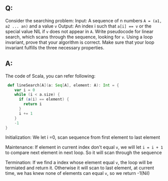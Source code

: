 ## Q:
Consider the searching problem: Input: A sequence of n numbers `A = (a1, a2 ... an)` and a value `v`
Output: An index i such that `a[i] == v` or the special value NIL if `v`  does not appear in `A`.
Write pseudocode for linear search, which scans through the sequence, looking
for `v`. Using a loop invariant, prove that your algorithm is correct. Make sure that
your loop invariant fulfills the three necessary properties.

## A:
The code of Scala, you can refer following:
```Scala
 def lineSearch[A](a: Seq[A], element: A): Int = {
    var i = 0
    while (i < a.size) {
      if (a(i) == element) {
        return i
      }
      i += 1
    }
    -1
}
```

Initialization: We let i =0, scan sequence from first element to last element

Maintenance: If element in current index don't equal `v`, we will let `i = i + 1` to compare next element in next loop. So it will scan through the sequence

Termination: If we find a index whose element equal `v`, the loop will be termiated and return it. Otherwise it will scan to last element, at current time, we has knew none of elements can equal `v`, so we return -1(Nil)
